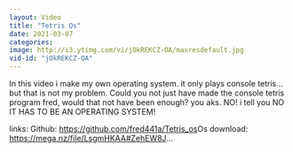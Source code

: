 ```yaml
---
layout: Video
title: "Tetris Os"
date: 2021-03-07
categories:
image: http://i3.ytimg.com/vi/jOkREKCZ-OA/maxresdefault.jpg
vid-id: "jOkREKCZ-OA"
---
```


In this video i make my own operating system. it only plays console tetris... but that is not my problem. Could you not just have made the console tetris program fred, would that not have been enough? you aks. NO! i tell you NO IT HAS TO BE AN OPERATING SYSTEM!

<!--more-->

links:
Github: https://github.com/fred441a/Tetris_os​
Os download: https://mega.nz/file/LsgmHKAA#ZehEW8J...